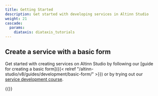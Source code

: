```yaml
---
title: Getting Started
description: Get started with developing services in Altinn Studio
weight: 21
cascade:
  params:
    diataxis: diataxis_tutorials
---
```


## Create a service with a basic form
Get started with creating services on Altinn Studio by following our
[guide for creating a basic form]({{< relref "/altinn-studio/v8/guides/development/basic-form/" >}}) or by trying out our
[service development course](./app-dev-course/).

{{<children />}}
